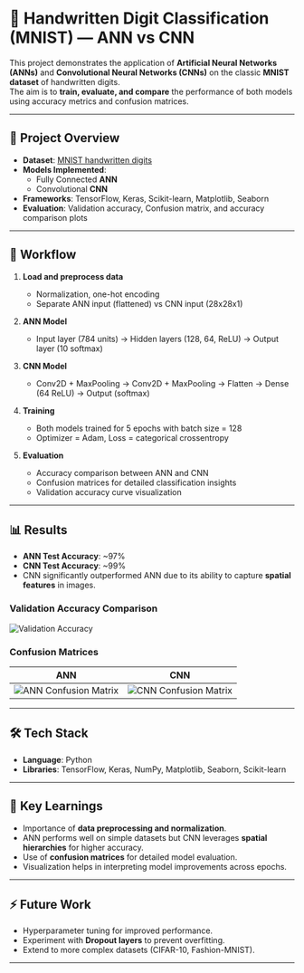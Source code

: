 # 🧠 Handwritten Digit Classification (MNIST) — ANN vs CNN

This project demonstrates the application of **Artificial Neural Networks (ANNs)** and **Convolutional Neural Networks (CNNs)** on the classic **MNIST dataset** of handwritten digits.  
The aim is to **train, evaluate, and compare** the performance of both models using accuracy metrics and confusion matrices.

---

## 🚀 Project Overview
- **Dataset**: [MNIST handwritten digits](https://www.kaggle.com/datasets/hojjatk/mnist-dataset)  
- **Models Implemented**: 
  - Fully Connected **ANN**
  - Convolutional **CNN**
- **Frameworks**: TensorFlow, Keras, Scikit-learn, Matplotlib, Seaborn  
- **Evaluation**: Validation accuracy, Confusion matrix, and accuracy comparison plots  

---

## 📂 Workflow
1. **Load and preprocess data**  
   - Normalization, one-hot encoding  
   - Separate ANN input (flattened) vs CNN input (28x28x1)  

2. **ANN Model**  
   - Input layer (784 units) → Hidden layers (128, 64, ReLU) → Output layer (10 softmax)  

3. **CNN Model**  
   - Conv2D + MaxPooling → Conv2D + MaxPooling → Flatten → Dense (64 ReLU) → Output (softmax)  

4. **Training**  
   - Both models trained for 5 epochs with batch size = 128  
   - Optimizer = Adam, Loss = categorical crossentropy  

5. **Evaluation**  
   - Accuracy comparison between ANN and CNN  
   - Confusion matrices for detailed classification insights  
   - Validation accuracy curve visualization  

---

## 📊 Results

- **ANN Test Accuracy**: ~97%  
- **CNN Test Accuracy**: ~99%  
- CNN significantly outperformed ANN due to its ability to capture **spatial features** in images.

### Validation Accuracy Comparison
![Validation Accuracy](./assets/accuracy_plot.png)

### Confusion Matrices
| ANN | CNN |
|-----|-----|
| ![ANN Confusion Matrix](./assets/cm_ann.png) | ![CNN Confusion Matrix](./assets/cm_cnn.png) |

---

## 🛠️ Tech Stack
- **Language**: Python  
- **Libraries**: TensorFlow, Keras, NumPy, Matplotlib, Seaborn, Scikit-learn  

---

## 📌 Key Learnings
- Importance of **data preprocessing and normalization**.  
- ANN performs well on simple datasets but CNN leverages **spatial hierarchies** for higher accuracy.  
- Use of **confusion matrices** for detailed model evaluation.  
- Visualization helps in interpreting model improvements across epochs.  

---

## ⚡ Future Work
- Hyperparameter tuning for improved performance.  
- Experiment with **Dropout layers** to prevent overfitting.  
- Extend to more complex datasets (CIFAR-10, Fashion-MNIST).  

---

